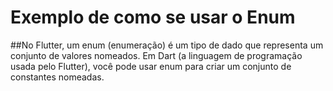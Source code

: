 # Exemplo de como se usar o Enum
##No Flutter, um enum (enumeração) é um tipo de dado que representa um conjunto de valores nomeados. Em Dart (a linguagem de programação usada pelo Flutter), você pode usar enum para criar um conjunto de constantes nomeadas.
